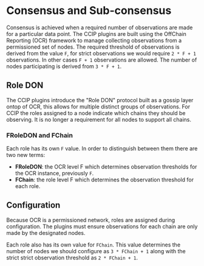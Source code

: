 # Consensus and Sub-consensus

Consensus is achieved when a required number of observations are made for a
particular data point. The CCIP plugins are built using the OffChain Reporting
(OCR) framework to manage collecting observations from a permissioned set of
nodes. The required threshold of observations is derived from the value `F`,
for strict observations we would require `2 * F + 1` observations. In other
cases `F + 1` observations are allowed. The number of nodes participating is
derived from `3 * F + 1`.

## Role DON

The CCIP plugins introduce the "Role DON" protocol built as a gossip layer
ontop of OCR, this allows for multiple distinct groups of observations. For
CCIP the roles assigned to a node indicate which chains they should be
observing. It is no longer a requirement for all nodes to support all chains.

### FRoleDON and FChain

Each role has its own `F` value. In order to distinguish between them there are
two new terms:

* **FRoleDON**: the OCR level F which determines observation thresholds for
  the OCR instance, previously `F`.
* **FChain**: the role level F which determines the observation threshold for
  each role.

## Configuration

Because OCR is a permissioned network, roles are assigned during configuration.
The plugins must ensure observations for each chain are only made by the
designated nodes.

Each role also has its own value for `FChain`. This value determines the number
of nodes we should configure as `3 * FChain + 1` along with the strict
strict observation threshold as `2 * FChain + 1`.
